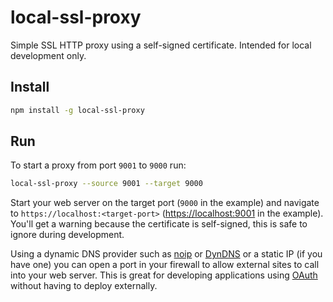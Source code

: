 local-ssl-proxy
===============

Simple SSL HTTP proxy using a self-signed certificate. Intended for local development only.

Install
-------
```sh
npm install -g local-ssl-proxy
```

Run
---
To start a proxy from port `9001` to `9000` run:
```sh
local-ssl-proxy --source 9001 --target 9000
```

Start your web server on the target port (`9000` in the example) and navigate to `https://localhost:<target-port>` ([https://localhost:9001](https://localhost:9001) in the example). You'll get a warning because the certificate is self-signed, this is safe to ignore during development.

Using a dynamic DNS provider such as [noip](http://www.noip.com/personal/) or [DynDNS](http://dyn.com/dns/) or a static IP (if you have one) you can open a port in your firewall to allow external sites to call into your web server. This is great for developing applications using [OAuth](http://oauth.net/) without having to deploy externally.
